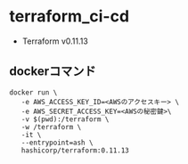 # terraform_ci-cd
- Terraform v0.11.13

## dockerコマンド
```
docker run \
   -e AWS_ACCESS_KEY_ID=<AWSのアクセスキー> \
   -e AWS_SECRET_ACCESS_KEY=<AWSの秘密鍵>\
   -v $(pwd):/terraform \
   -w /terraform \
   -it \
   --entrypoint=ash \
   hashicorp/terraform:0.11.13
